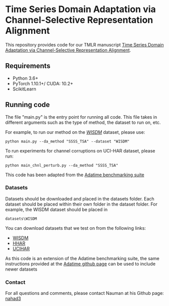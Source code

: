 # Time Series Domain Adaptation via Channel-Selective Representation Alignment



This repository provides code for our TMLR manuscript [Time Series Domain Adaptation via Channel-Selective Representation Alignment](https://openreview.net/pdf?id=8C8LJIqF4y).

## Requirements

- Python 3.6+
- PyTorch 1.10.1+/ CUDA: 10.2+
- ScikitLearn  


## Running code

The file "main.py" is the entry point for running all code. This file takes in different arguments such as the type of method, the dataset to run on, etc.

For example, to run our method on the [*WISDM*](https://www.cis.fordham.edu/wisdm/dataset.php) dataset, please use:

```console
python main.py --da_method "SSSS_TSA" --dataset "WISDM"
```
To run experiments for channel corruptions on UCI-HAR dataset, please run:

```console
python main_chnl_perturb.py --da_method "SSSS_TSA" 
```


This code has been adapted from the  [Adatime benchmarking suite ](https://github.com/emadeldeen24/AdaTime)


### Datasets

Datasets should be downloaded and placed in the datasets folder. Each dataset should be placed within their own folder in the dataset folder.
For example, the WISDM dataset should be placed in

```console
datasets\WISDM
```

You can download datasets that we test on from the following links:

- [WISDM](https://researchdata.ntu.edu.sg/dataset.xhtml?persistentId=doi:10.21979/N9/KJWE5B)
- [HHAR](https://researchdata.ntu.edu.sg/dataset.xhtml?persistentId=doi:10.21979/N9/OWDFXO)
- [UCIHAR](https://researchdata.ntu.edu.sg/dataset.xhtml?persistentId=doi:10.21979/N9/0SYHTZ)

As this code is an extension of the Adatime benchmarking suite, the same instructions provided at the [Adatime github page](https://github.com/emadeldeen24/AdaTime?tab=readme-ov-file#datasets) can be used to include newer datasets

### Contact

For all questions and comments, please contact Nauman at his Github page: [nahad3](https://github.com/nahad3) 

